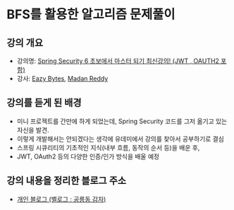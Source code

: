 # BFS를 활용한 알고리즘 문제풀이
## 강의 개요
- 강의명: [Spring Security 6 초보에서 마스터 되기 최신강의! (JWT , OAUTH2 포함)](https://leetcode.com/problems/reverse-odd-levels-of-binary-tree/description/)
- 강사: [Eazy Bytes](https://www.udemy.com/user/552e9eb07495d/), [Madan Reddy](https://www.udemy.com/user/challa-madan/)
## 강의를 듣게 된 배경
- 미니 프로젝트를 간만에 하게 되었는데, Spring Security 코드를 그저 옮기고 있는 자신을 발견.
- 이렇게 개발해서는 안되겠다는 생각에 유데미에서 강의를 찾아서 공부하기로 결심
- 스프링 시큐리티의 기초적인 지식(내부 흐름, 동작의 순서 등)을 배운 후,
- JWT, OAuth2 등의 다양한 인증/인가 방식을 배울 예정
## 강의 내용을 정리한 블로그 주소
- [개인 블로그 (벨로그 : 공릉동 감자)](https://velog.io/@potato_java/posts)
